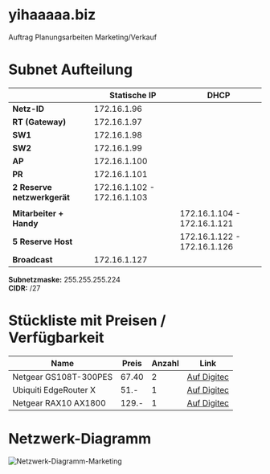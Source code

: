 # yihaaaaa.biz
Auftrag Planungsarbeiten Marketing/Verkauf

# Subnet Aufteilung
|                     | Statische IP           | DHCP                      |
|---------------------|------------------------|---------------------------|
| **Netz-ID**         | 172.16.1.96            |                           |
| **RT (Gateway)**    | 172.16.1.97            |                           |
| **SW1**             | 172.16.1.98            |                           |
| **SW2**             | 172.16.1.99            |                           |
| **AP**              | 172.16.1.100           |                           |
| **PR**              | 172.16.1.101           |                           |
| **2 Reserve netzwerkgerät**       | 172.16.1.102 - 172.16.1.103 |                         |
|                     |                        |                           |
| **Mitarbeiter + Handy** |                   | 172.16.1.104 - 172.16.1.121 |
| **5 Reserve Host**  |                        | 172.16.1.122 - 172.16.1.126 |
| **Broadcast**       | 172.16.1.127           |                           |

**Subnetzmaske:** 255.255.255.224  
**CIDR:** /27

# Stückliste mit Preisen / Verfügbarkeit
| Name                  | Preis | Anzahl | Link                |
|-----------------------|-------|--------|---------------------|
| Netgear GS108T-300PES | 67.40 | 2      | [Auf Digitec](https://www.digitec.ch/de/s1/product/netgear-gs108t-300pes-8-ports-netzwerk-switch-12344379?utm_source=google&utm_medium=cpc&campaignid=20496494580&adgroupid=&adid=&dgCidg=CjwKCAiAsIGrBhAAEiwAEzMlC2Suh2WGy3_wnbHnwrQc0IxaQ5Iu8_J_MPvum6Ok603iwl8eraR1pxoCt3MQAvD_BwE&gad_source=1&gclid=CjwKCAiAsIGrBhAAEiwAEzMlC2Suh2WGy3_wnbHnwrQc0IxaQ5Iu8_J_MPvum6Ok603iwl8eraR1pxoCt3MQAvD_BwE&gclsrc=aw.ds) |
| Ubiquiti EdgeRouter X | 51.-  | 1      | [Auf Digitec](https://www.digitec.ch/de/s1/product/ubiquiti-edgerouter-x-router-4678785) |
| Netgear RAX10 AX1800  | 129.- | 1      | [Auf Digitec](https://www.digitec.ch/en/s1/product/netgear-rax10-ax1800-routers-14374122?utm_source=google&utm_medium=cpc&campaignid=20496494580&adgroupid=&adid=&dgCidg=CjwKCAiAsIGrBhAAEiwAEzMlCznRSZb_6GkKZM9gqqj00COoonjPPAkQRdK3FmJ2yLa8TSbzEM7OlxoCipAQAvD_BwE&gad_source=1&gclid=CjwKCAiAsIGrBhAAEiwAEzMlCznRSZb_6GkKZM9gqqj00COoonjPPAkQRdK3FmJ2yLa8TSbzEM7OlxoCipAQAvD_BwE&gclsrc=aw.ds) |

# Netzwerk-Diagramm
![Netzwerk-Diagramm-Marketing](https://github.com/mahyar-alizadeh/yihaaaaa.biz/assets/149591668/c84d44d3-e42b-4066-aefa-683ee207d7f1)

